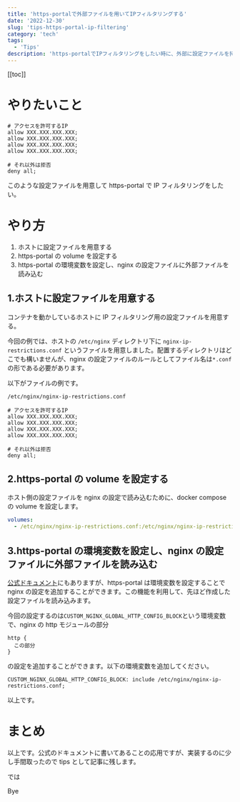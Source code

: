 ```yaml
---
title: 'https-portalで外部ファイルを用いてIPフィルタリングする'
date: '2022-12-30'
slug: 'tips-https-portal-ip-filtering'
category: 'tech'
tags:
  - 'Tips'
description: 'https-portalでIPフィルタリングをしたい時に、外部に設定ファイルを持つTipsを紹介します'
---
```


[[toc]]

# やりたいこと

```
# アクセスを許可するIP
allow XXX.XXX.XXX.XXX;
allow XXX.XXX.XXX.XXX;
allow XXX.XXX.XXX.XXX;
allow XXX.XXX.XXX.XXX;

# それ以外は拒否
deny all;
```

このような設定ファイルを用意して https-portal で IP フィルタリングをしたい。

# やり方

1. ホストに設定ファイルを用意する
2. https-portal の volume を設定する
3. https-portal の環境変数を設定し、nginx の設定ファイルに外部ファイルを読み込む

## 1.ホストに設定ファイルを用意する

コンテナを動かしているホストに IP フィルタリング用の設定ファイルを用意する。

今回の例では、ホストの `/etc/nginx` ディレクトリ下に `nginx-ip-restrictions.conf` というファイルを用意しました。配置するディレクトリはどこでも構いませんが、nginx の設定ファイルのルールとしてファイル名は`*.conf`の形である必要があります。

以下がファイルの例です。

```
/etc/nginx/nginx-ip-restrictions.conf

# アクセスを許可するIP
allow XXX.XXX.XXX.XXX;
allow XXX.XXX.XXX.XXX;
allow XXX.XXX.XXX.XXX;
allow XXX.XXX.XXX.XXX;

# それ以外は拒否
deny all;
```

## 2.https-portal の volume を設定する

ホスト側の設定ファイルを nginx の設定で読み込むために、docker compose の volume を設定します。

```yml
volumes:
  - /etc/nginx/nginx-ip-restrictions.conf:/etc/nginx/nginx-ip-restrictions.conf
```

## 3.https-portal の環境変数を設定し、nginx の設定ファイルに外部ファイルを読み込む

[公式ドキュメント](https://github.com/SteveLTN/https-portal#advanced-usage)にもありますが、https-portal は環境変数を設定することで
nginx の設定を追加することができます。この機能を利用して、先ほど作成した設定ファイルを読み込みます。

今回の設定するのは`CUSTOM_NGINX_GLOBAL_HTTP_CONFIG_BLOCK`という環境変数で、nginx の http モジュールの部分

```
http {
  この部分
}
```

の設定を追加することができます。以下の環境変数を追加してください。

```
CUSTOM_NGINX_GLOBAL_HTTP_CONFIG_BLOCK: include /etc/nginx/nginx-ip-restrictions.conf;
```

以上です。

# まとめ

以上です。公式のドキュメントに書いてあることの応用ですが、実装するのに少し手間取ったので tips として記事に残します。

では

Bye
